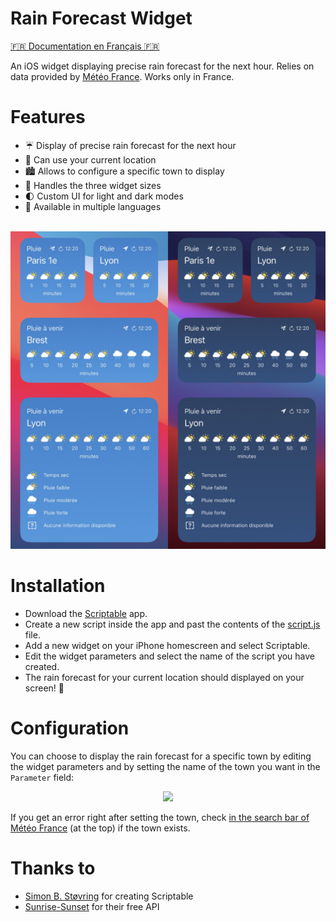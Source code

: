 # Rain Forecast Widget

[🇫🇷 Documentation en Français 🇫🇷](./README-FR.md)

An iOS widget displaying precise rain forecast for the next hour. Relies on data provided by [Météo France](https://meteofrance.com/). Works only in France.

# Features

- ☔️ Display of precise rain forecast for the next hour
- 📍 Can use your current location
- 🏙 Allows to configure a specific town to display
- 📏 Handles the three widget sizes
- 🌓 Custom UI for light and dark modes
- 🏴 Available in multiple languages

<p align=center>
  <br>
  <img src="./assets/screenshot.jpg">
</p>

# Installation

- Download the [Scriptable](https://scriptable.app/) app.
- Create a new script inside the app and past the contents of the [script.js](./script.js) file.
- Add a new widget on your iPhone homescreen and select Scriptable.
- Edit the widget parameters and select the name of the script you have created.
- The rain forecast for your current location should displayed on your screen! 🌈

# Configuration

You can choose to display the rain forecast for a specific town by editing the widget parameters and by setting the name of the town you want in the `Parameter` field:

<p align=center>
  <img src="./assets/config.png" height=300>
</p>

If you get an error right after setting the town, check [in the search bar of Météo France](https://meteofrance.com/) (at the top) if the town exists.

# Thanks to

- [Simon B. Støvring](https://twitter.com/simonbs) for creating Scriptable
- [Sunrise-Sunset](https://sunrise-sunset.org/api) for their free API
